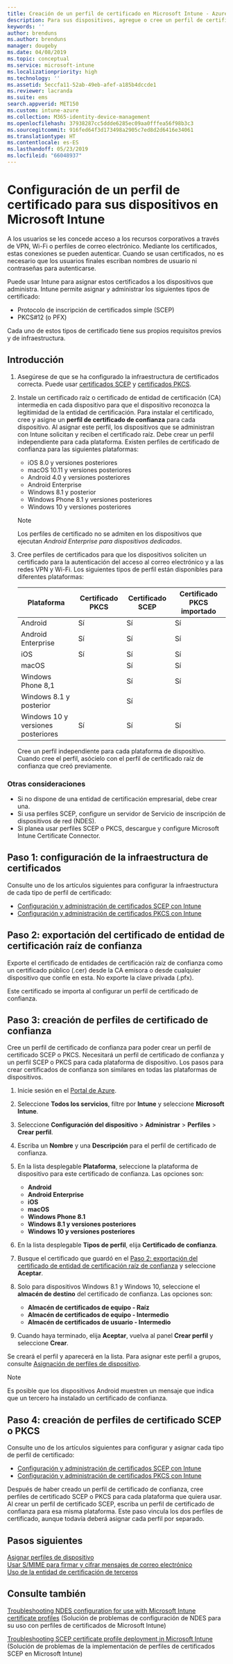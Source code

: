 ```yaml
---
title: Creación de un perfil de certificado en Microsoft Intune - Azure | Microsoft Docs
description: Para sus dispositivos, agregue o cree un perfil de certificado configurando un entorno de certificados PKCS o SCEP, exporte el certificado público, cree el perfil en Azure Portal y asigne el SCEP o PKCS a los perfiles de certificado de Microsoft Intune en Azure Portal
keywords: ''
author: brenduns
ms.author: brenduns
manager: dougeby
ms.date: 04/08/2019
ms.topic: conceptual
ms.service: microsoft-intune
ms.localizationpriority: high
ms.technology: ''
ms.assetid: 5eccfa11-52ab-49eb-afef-a185b4dccde1
ms.reviewer: lacranda
ms.suite: ems
search.appverid: MET150
ms.custom: intune-azure
ms.collection: M365-identity-device-management
ms.openlocfilehash: 37938287cc5ddde6285ec09aa0fffea56f98b3c3
ms.sourcegitcommit: 916fed64f3d173498a2905c7ed8d2d6416e34061
ms.translationtype: HT
ms.contentlocale: es-ES
ms.lasthandoff: 05/23/2019
ms.locfileid: "66048937"
---
```

# <a name="configure-a-certificate-profile-for-your-devices-in-microsoft-intune"></a>Configuración de un perfil de certificado para sus dispositivos en Microsoft Intune

A los usuarios se les concede acceso a los recursos corporativos a través de VPN, Wi-Fi o perfiles de correo electrónico. Mediante los certificados, estas conexiones se pueden autenticar. Cuando se usan certificados, no es necesario que los usuarios finales escriban nombres de usuario ni contraseñas para autenticarse.

Puede usar Intune para asignar estos certificados a los dispositivos que administra. Intune permite asignar y administrar los siguientes tipos de certificado:

- Protocolo de inscripción de certificados simple (SCEP)
- PKCS#12 (o PFX)

Cada uno de estos tipos de certificado tiene sus propios requisitos previos y de infraestructura.


## <a name="overview"></a>Introducción

1. Asegúrese de que se ha configurado la infraestructura de certificados correcta. Puede usar [certificados SCEP](certificates-scep-configure.md) y [certificados PKCS](certficates-pfx-configure.md).

2. Instale un certificado raíz o certificado de entidad de certificación (CA) intermedia en cada dispositivo para que el dispositivo reconozca la legitimidad de la entidad de certificación. Para instalar el certificado, cree y asigne un **perfil de certificado de confianza** para cada dispositivo. Al asignar este perfil, los dispositivos que se administran con Intune solicitan y reciben el certificado raíz. Debe crear un perfil independiente para cada plataforma. Existen perfiles de certificado de confianza para las siguientes plataformas:

    - iOS 8.0 y versiones posteriores
    - macOS 10.11 y versiones posteriores
    - Android 4.0 y versiones posteriores
    - Android Enterprise  
    - Windows 8.1 y posterior
    - Windows Phone 8.1 y versiones posteriores
    - Windows 10 y versiones posteriores

    > [!NOTE]  
    > Los perfiles de certificado no se admiten en los dispositivos que ejecutan *Android Enterprise para dispositivos dedicados*.

3. Cree perfiles de certificados para que los dispositivos soliciten un certificado para la autenticación del acceso al correo electrónico y a las redes VPN y Wi-Fi. Los siguientes tipos de perfil están disponibles para diferentes plataformas:  

   | Plataforma     |Certificado PKCS|Certificado SCEP| Certificado PKCS importado | 
   |--------------|----------------|----------------|-------------------|
   | Android                | Sí    | Sí    | Sí    |
   | Android Enterprise     | Sí    | Sí    | Sí    |
   | iOS                    | Sí    | Sí    | Sí    |
   | macOS                  |        | Sí    | Sí    |
   | Windows Phone 8,1      |        | Sí    | Sí    |
   | Windows 8.1 y posterior  |        | Sí    |        |
   | Windows 10 y versiones posteriores   | Sí    | Sí    | Sí    |

   Cree un perfil independiente para cada plataforma de dispositivo. Cuando cree el perfil, asócielo con el perfil de certificado raíz de confianza que creó previamente.

### <a name="further-considerations"></a>Otras consideraciones

- Si no dispone de una entidad de certificación empresarial, debe crear una.
- Si usa perfiles SCEP, configure un servidor de Servicio de inscripción de dispositivos de red (NDES).
- Si planea usar perfiles SCEP o PKCS, descargue y configure Microsoft Intune Certificate Connector.


## <a name="step-1-configure-your-certificate-infrastructure"></a>Paso 1: configuración de la infraestructura de certificados

Consulte uno de los artículos siguientes para configurar la infraestructura de cada tipo de perfil de certificado:

- [Configuración y administración de certificados SCEP con Intune](certificates-scep-configure.md)
- [Configuración y administración de certificados PKCS con Intune](certficates-pfx-configure.md)


## <a name="step-2-export-your-trusted-root-ca-certificate"></a>Paso 2: exportación del certificado de entidad de certificación raíz de confianza

Exporte el certificado de entidades de certificación raíz de confianza como un certificado público (.cer) desde la CA emisora o desde cualquier dispositivo que confíe en esta. No exporte la clave privada (.pfx).

Este certificado se importa al configurar un perfil de certificado de confianza.

## <a name="step-3-create-trusted-certificate-profiles"></a>Paso 3: creación de perfiles de certificado de confianza
Cree un perfil de certificado de confianza para poder crear un perfil de certificado SCEP o PKCS. Necesitará un perfil de certificado de confianza y un perfil SCEP o PKCS para cada plataforma de dispositivo. Los pasos para crear certificados de confianza son similares en todas las plataformas de dispositivos.

1. Inicie sesión en el [Portal de Azure](https://portal.azure.com).
2. Seleccione **Todos los servicios**, filtre por **Intune** y seleccione **Microsoft Intune**.
3. Seleccione **Configuración del dispositivo** > **Administrar** > **Perfiles** > **Crear perfil**.
4. Escriba un **Nombre** y una **Descripción** para el perfil de certificado de confianza.
5. En la lista desplegable **Plataforma**, seleccione la plataforma de dispositivo para este certificado de confianza. Las opciones son:

    - **Android**
    - **Android Enterprise**
    - **iOS**
    - **macOS**
    - **Windows Phone 8.1**
    - **Windows 8.1 y versiones posteriores**
    - **Windows 10 y versiones posteriores**

6. En la lista desplegable **Tipos de perfil**, elija **Certificado de confianza**.
7. Busque el certificado que guardó en el [Paso 2: exportación del certificado de entidad de certificación raíz de confianza](#step-2-export-your-trusted-root-ca-certificate) y seleccione **Aceptar**.
8. Solo para dispositivos Windows 8.1 y Windows 10, seleccione el **almacén de destino** del certificado de confianza. Las opciones son:

    - **Almacén de certificados de equipo - Raíz**
    - **Almacén de certificados de equipo - Intermedio**
    - **Almacén de certificados de usuario - Intermedio**

9. Cuando haya terminado, elija **Aceptar**, vuelva al panel **Crear perfil** y seleccione **Crear**.

Se creará el perfil y aparecerá en la lista. Para asignar este perfil a grupos, consulte [Asignación de perfiles de dispositivo](device-profile-assign.md).

   >[!NOTE]
   > Es posible que los dispositivos Android muestren un mensaje que indica que un tercero ha instalado un certificado de confianza.

## <a name="step-4-create-scep-or-pkcs-certificate-profiles"></a>Paso 4: creación de perfiles de certificado SCEP o PKCS

Consulte uno de los artículos siguientes para configurar y asignar cada tipo de perfil de certificado:

- [Configuración y administración de certificados SCEP con Intune](certificates-scep-configure.md)
- [Configuración y administración de certificados PKCS con Intune](certficates-pfx-configure.md)

Después de haber creado un perfil de certificado de confianza, cree perfiles de certificado SCEP o PKCS para cada plataforma que quiera usar. Al crear un perfil de certificado SCEP, escriba un perfil de certificado de confianza para esa misma plataforma. Este paso vincula los dos perfiles de certificado, aunque todavía deberá asignar cada perfil por separado.

## <a name="next-steps"></a>Pasos siguientes
[Asignar perfiles de dispositivo](device-profile-assign.md)  
[Usar S/MIME para firmar y cifrar mensajes de correo electrónico](certificates-s-mime-encryption-sign.md)  
[Uso de la entidad de certificación de terceros](certificate-authority-add-scep-overview.md)

## <a name="see-also"></a>Consulte también

[Troubleshooting NDES configuration for use with Microsoft Intune certificate profiles](https://support.microsoft.com/help/4459540) (Solución de problemas de configuración de NDES para su uso con perfiles de certificados de Microsoft Intune)

[Troubleshooting SCEP certificate profile deployment in Microsoft Intune](https://support.microsoft.com/help/4457481) (Solución de problemas de la implementación de perfiles de certificados SCEP en Microsoft Intune)
